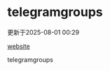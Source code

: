 # telegramgroups
更新于2025-08-01 00:29

[website](https://allgroups.github.io/telegramgroups/)

telegramgroups
